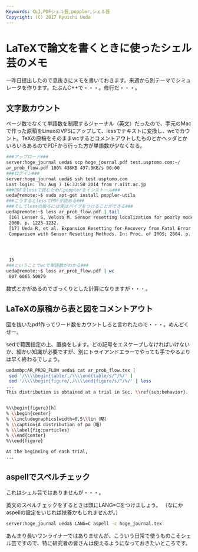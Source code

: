 ```yaml
---
Keywords: CLI,PDFシェル芸,poppler,シェル芸
Copyright: (C) 2017 Ryuichi Ueda
---
```


# LaTeXで論文を書くときに使ったシェル芸のメモ
一昨日提出したので息抜きにメモを書いておきます。来週から別テーマでシミュレータを作ります。たぶんC++で・・・。修行だ・・・。

<h2>文字数カウント</h2>

ページ数でなくて単語数を制限するジャーナル（英文）だったので、手元のMacで作った原稿をLinuxのVPSにアップして、lessでテキストに変換し、wcでカウント。TeXの原稿をそのままwcするとコメントアウトしたものとかヘッダとかいろいろあるのでPDFから行った方が単語数が少なくなる。

<!--more-->

```bash
###アップロード###
server:hoge_journal ueda$ scp hoge_journal.pdf test.usptomo.com:~/
ar_prob_flow.pdf 100% 438KB 437.9KB/s 00:00
###ログイン###
server:hoge_journal ueda$ ssh test.usptomo.com
Last login: Thu Aug 7 16:33:50 2014 from r.aiit.ac.jp
###PDFをlessで読むためにpopplerをインストール###
ueda@remote:~$ sudo apt-get install poppler-utils
###こうするとlessでPDFが読める###
###そしてlessの後ろには実はパイプをつけることができる###
ueda@remote:~$ less ar_prob_flow.pdf | tail
 [16] Lenser S, Veloso M. Sensor resetting localization for poorly modelled robots. In: Proc. of IEEE ICRA;
 2000. p. 1225–1232.
 [17] Ueda R, et al. Expansion Resetting for Recovery from Fatal Error in Monte Carlo Localization –
 Comparison with Sensor Resetting Methods. In: Proc. of IROS; 2004. p. 2481–2486.




 15
###ということでwcで単語数がわかる###
ueda@remote:~$ less ar_prob_flow.pdf | wc
 807 6065 50879
```

数式とかがあるのでざっくりとした計算になりますが・・・。

<h2>LaTeXの原稿から表と図をコメントアウト</h2>

図を抜いたpdf作ってワード数をカウントしろと言われたので・・・。めんどくせー。

sedで範囲指定の上、置換をします。どの記号をエスケープしなければいけないか、細かい知識が必要ですが、別にトライアンドエラーでやっても手でやるよりは早く終わるでしょう。

```bash
uedambp:AR_PROB_FLOW ueda$ cat ar_prob_flow.tex |
 sed '/\\\\begin{table/,/\\\\end{table/s/^/%/' |
 sed '/\\\\begin{figure/,/\\\\end{figure/s/^/%/' | less
...
This distribution is obtained at a trial in Sec. \\ref{sub:behavior}.


%\\begin{figure}[h]
% \\begin{center}
% \\includegraphics[width=0.5\\lin（略）
% \\caption{A distribution of pa（略）
% \\label{fig:particles}
% \\end{center}
%\\end{figure}

At the beginning of each trial,
...
```

<h2>aspellでスペルチェック</h2>

これはシェル芸ではありませんが・・・。

英文のスペルチェックをするときは頭にLANG=Cをつけましょう。
（なにかaspellの設定をいじれば扶養かもしれませんが。）

```bash
server:hoge_journal ueda$ LANG=C aspell -c hoge_journal.tex
```


あんまり長いワンライナーではありませんが、こういう日常で使うものこそシェル芸ですので、特に研究者の皆さんは使えるようになっておきたいところです。
